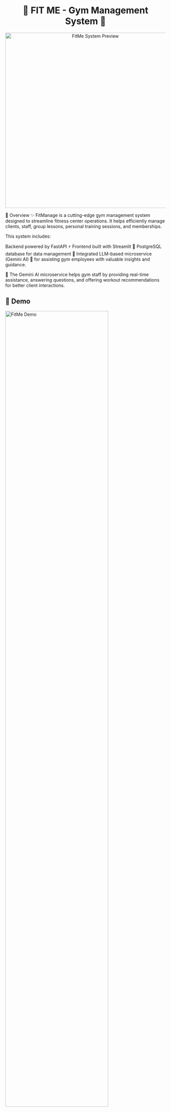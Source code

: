 <h1 align="center">💪 FIT ME - Gym Management System 💪</h1>

<p align="center">
  <img src="READMEPHOTO.jpg" alt="FitMe System Preview" width="550">
</p>

📖 Overview
✨ FitManage is a cutting-edge gym management system designed to streamline fitness center operations. It helps efficiently manage clients, staff, group lessons, personal training sessions, and memberships.

This system includes:

Backend powered by FastAPI ⚡
Frontend built with Streamlit 🎨
PostgreSQL database for data management 🐘
Integrated LLM-based microservice (Gemini AI) 🤖 for assisting gym employees with valuable insights and guidance.

🔹 The Gemini AI microservice helps gym staff by providing real-time assistance, answering questions, and offering workout recommendations for better client interactions.

## 🎥 Demo
<a href="https://www.youtube.com/watch?v=rFVFRGR11w0" target="_blank">
  <img 
    src="readme2.jpg"
    alt="FitMe Demo"
    width="80%"
  />
</a>

### **🛠️ Diagram **  
<p align="center">
  <img src="newdiagram.jpg" alt="System Architecture Diagram" width="650">
</p>

🔹 **System Overview:**  
This diagram illustrates the architecture of the **FitMe Gym Management System**, showcasing the interactions between the **User Web Browser**, **Frontend Service**, **Backend Service**, **Database**, and the **LLM Microservice**.

### 🧑‍💻 User Web Browser  
- Users interact with the system via HTTP requests.
- The frontend updates the UI dynamically based on user interactions.
### 🎨 Frontend Service (Streamlit - Port 8501)  
- Handles UI updates and interactions using Streamlit.
- Sends requests to the backend for data processing.
### ⚙️ Backend Service (FastAPI - Port 8000)  
- Manages business logic, handles HTTP requests, and interacts with the database.
- Processes CRUD operations and sends query results back to the frontend.
### 📦 Database (PostgreSQL - Port 5432)  
- Stores client, staff, and session data.
- Handles SQL queries initiated by the backend.
### 🤖 LLM Microservice (Gemini AI - Port 8001)  
- Provides real-time AI assistance to gym staff.
- Processes requests for workout recommendations and general inquiries.

All services are containerized using **Docker**, ensuring seamless deployment and scalability. 🚀


🛠️ Technologies Used
🖥️ Backend:
Python 3.10+ – The core programming language for the backend.
FastAPI ⚡ – A modern and fast web framework for building APIs.
SQLAlchemy 🗃️ – ORM for database management.
PostgreSQL 🐘 – Relational database for storing gym-related data.
CORS Middleware 🔄 – To enable frontend-backend communication.
🎨 Frontend:
Streamlit 🎭 – A lightweight Python framework for building an interactive user interface.
🧠 AI Microservice:
Gemini AI 🤖 – An LLM-based microservice providing real-time assistance to gym staff.
FastAPI-based LLM Service 🚀 – Handles AI interactions and suggestions for trainers and staff.
🗄️ Database:
PostgreSQL 🐘 – A powerful open-source relational database storing all user, training, and membership data.
🐳 Containerization:
Docker 🐳 – Creates isolated containers for the backend, frontend, database, and LLM microservice.
Docker Compose 🔧 – Orchestrates multi-container services, ensuring smooth interaction between all components.
---

## 🚀 Project Features  

### 🏋️ Client & Membership Management  
- ✅ **Register, view, and manage** gym members easily.  
- ✅ **Move past members** to an archive for history tracking.  

### 📅 Group Lessons & Personal Training  
- ✅ **Schedule, update, and cancel** group lessons with assigned trainers.  
- ✅ **View an organized weekly schedule** of group lessons and personal training.  

### 🔥 Lead & Task Management  
- ✅ **Store and manage** potential client leads.  
- ✅ **Automatically generate follow-up tasks** for interested clients.  
- ✅ **Track and update** lead status for gym sales team.  

### 🏢 Gym Staff Management  
- ✅ **Add, view, and manage** gym employees (trainers, receptionists, managers).  
- ✅ **Assign roles** with responsibilities (trainer, receptionist, manager).  

### 🤖 AI-Powered Assistance (Gemini AI)  
- ✅ **Receive real-time suggestions** for client fitness programs.  
- ✅ **Get instant AI-powered insights** for gym operations and customer service.  
- ✅ **Help gym staff** with fitness-related queries using natural language processing.  

🔹 **This system streamlines gym operations, optimizes staff workflow, and enhances client engagement!** 🚀💪

## 🗂️ Project Structure 🗂️

```
manage_gym/
├── README.md
├── READMEPHOTO.jpg
├── backend
│   ├── Dockerfile
│   ├── app
│   │   ├── __init__.py
│   │   ├── crud.py
│   │   ├── database.py
│   │   ├── main.py
│   │   ├── models.py
│   │   └── schemas.py
│   ├── db
│   │   └── db_backup_data.sql
│   ├── llm_service
│   │   ├── Dockerfile
│   │   ├── app
│   │   │   ├── __init__.py
│   │   │   ├── __pycache__
│   │   │   │   ├── __init__.cpython-310.pyc
│   │   │   │   ├── gemini_client.cpython-310.pyc
│   │   │   │   ├── main.cpython-310.pyc
│   │   │   │   └── prompt_templates.cpython-310.pyc
│   │   │   ├── config
│   │   │   │   ├── __init__.py
│   │   │   │   ├── __pycache__
│   │   │   │   │   ├── __init__.cpython-310.pyc
│   │   │   │   │   └── settings.cpython-310.pyc
│   │   │   │   └── settings.py
│   │   │   ├── gemini_client.py
│   │   │   ├── main.py
│   │   │   ├── prompt_templates.py
│   │   │   └── utils.py
│   │   └── requirements.txt
│   ├── requirements.txt
│   └── tests
│       ├── confest.py
│       └── test_routes.py
├── docker-compose.yml
├── frontend
│   ├── Dockerfile
│   ├── __pycache__
│   │   └── main.cpython-310.pyc
│   ├── app
│   │   ├── __pycache__
│   │   │   ├── dashboard.cpython-310.pyc
│   │   │   ├── login.cpython-310.pyc
│   │   │   └── utils.cpython-310.pyc
│   │   ├── assets
│   │   │   ├── BackgroundSystem.jpg
│   │   │   └── LoginPhoto.jpg
│   │   ├── dashboard.py
│   │   ├── dashboard_services
│   │   │   ├── __init__.py
│   │   │   ├── __pycache__
│   │   │   │   ├── __init__.cpython-310.pyc
│   │   │   │   ├── add_interested_client.cpython-310.pyc
│   │   │   │   ├── birthday_page.cpython-310.pyc
│   │   │   │   ├── chatbot.cpython-310.pyc
│   │   │   │   ├── client_management.cpython-310.pyc
│   │   │   │   ├── group_lessons.cpython-310.pyc
│   │   │   │   ├── gym_staff.cpython-310.pyc
│   │   │   │   ├── personal_trainings.cpython-310.pyc
│   │   │   │   └── task_management.cpython-310.pyc
│   │   │   ├── add_interested_client.py
│   │   │   ├── birthday_page.py
│   │   │   ├── chatbot.py
│   │   │   ├── client_management.py
│   │   │   ├── group_lessons.py
│   │   │   ├── gym_staff.py
│   │   │   ├── personal_trainings.py
│   │   │   └── task_management.py
│   │   └── login.py
│   ├── main.py
│   └── requirements.txt
├── newdiagram.jpg
├── readme1.jpg
└── readme2.jpg
```

---

## Endpoints

### User Management
- **POST /login/**
  - Login with username and password.

### Client Management
- **POST /clients/**: Add a new client.
- **GET /clients/phone/{phone_number}**: Fetch client by phone number.
- **POST /clients/move_to_past/**: Move client to past clients.

### Task Management
- **POST /tasks/**: Create a new task.
- **GET /tasks/**: Fetch all tasks.
- **DELETE /tasks/{phone_number}**: Delete a task by phone number.

### Group Lessons
- **POST /group_lessons/**: Add a new group lesson.
- **GET /group_lessons/**: Fetch all group lessons.

### Personal Training
- **POST /personal_trainings/**: Add a personal training session.
- **GET /personal_trainings/schedule/**: Fetch the weekly training schedule.

---

## How to Run the Project

### Prerequisites
- Docker and Docker Compose installed.

### Steps
1. **Clone the Repository**:
   ```bash
   git clone https://github.com/miri-y/manage_gym.git
   cd manage_gym
   ```
2. **Build and Run Containers**:
   ```bash
   docker-compose up --build
   ```
   - The backend will be available at: `http://localhost:8000`
   - Explore API docs at: `http://localhost:8000/docs`

3. **Access PostgreSQL**:
   ```bash
   docker exec -it manage_gym_postgres psql -U gym_admin -d manage_gym_db
   ```

---

## Future Work
- Add a compatible frontend to interact with the backend.
- Update the backend to meet the requirements of the frontend.
- Create a user-friendly design for the application.
- Improve communication between backend and frontend components.

---

## Contact Info
**Project Author**: Miri Y.  
**Email**:(mailto:miriamyakobson200021@gmail.com)  
**GitHub**: [miri-y](https://github.com/miri-y)

